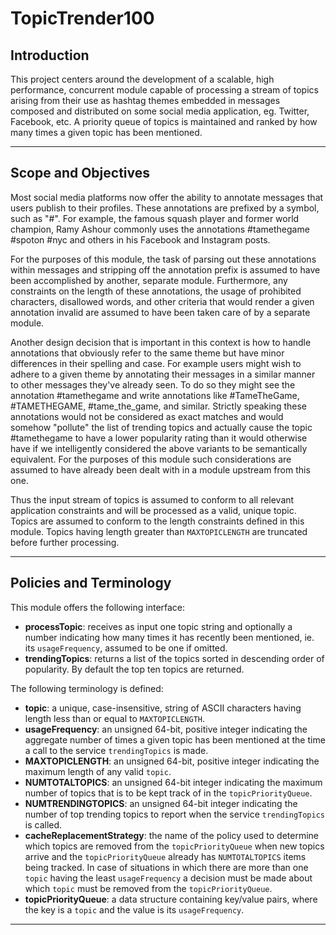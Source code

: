 TopicTrender100
===============

## Introduction

This project centers around the development of a scalable, high performance, concurrent module capable of processing a stream of topics arising from their use as hashtag themes embedded in messages composed and distributed on some social media application, eg. Twitter, Facebook, etc. A priority queue of topics is maintained and ranked by how many times a given topic has been mentioned.

-----------------

## Scope and Objectives

Most social media platforms now offer the ability to annotate messages that users publish to their profiles. These annotations are prefixed by a symbol, such as "#". For example, the famous squash player and former world champion, Ramy Ashour commonly uses the annotations #tamethegame #spoton #nyc and others in his Facebook and Instagram posts.

For the purposes of this module, the task of parsing out these annotations within messages and stripping off the annotation prefix is assumed to have been accomplished by another, separate module. Furthermore, any constraints on the length of these annotations, the usage of prohibited characters, disallowed words, and other criteria that would render a given annotation invalid are assumed to have been taken care of by a separate module.

Another design decision that is important in this context is how to handle annotations that obviously refer to the same theme but have minor differences in their spelling and case. For example users might wish to adhere to a given theme by annotating their messages in a similar manner to other messages they've already seen. To do so they might see the annotation #tamethegame and write annotations like #TameTheGame, #TAMETHEGAME, #tame_the_game, and similar. Strictly speaking these annotations would not be considered as exact matches and would somehow "pollute" the list of trending topics and actually cause the topic #tamethegame to have a lower popularity rating than it would otherwise have if we intelligently considered the above variants to be semantically equivalent. For the purposes of this module such considerations are assumed to have already been dealt with in a module upstream from this one.

Thus the input stream of topics is assumed to conform to all relevant application constraints and will be processed as a valid, unique topic. Topics are assumed to conform to the length constraints defined in this module. Topics having length greater than `MAXTOPICLENGTH` are truncated before further processing.

------------------

## Policies and Terminology

This module offers the following interface:

  * **processTopic**: receives as input one topic string and optionally a number indicating how many times it has recently been mentioned, ie. its `usageFrequency`, assumed to be one if omitted.
  * **trendingTopics**: returns a list of the topics sorted in descending order of popularity. By default the top ten topics are returned.

The following terminology is defined:

  * **topic**: a unique, case-insensitive, string of ASCII characters having length less than or equal to `MAXTOPICLENGTH`.
  * **usageFrequency**: an unsigned 64-bit, positive integer indicating the aggregate number of times a given topic has been mentioned at the time a call to the service `trendingTopics` is made.
  * **MAXTOPICLENGTH**: an unsigned 64-bit, positive integer indicating the maximum length of any valid `topic`.
  * **NUMTOTALTOPICS**: an unsigned 64-bit integer indicating the maximum number of topics that is to be kept track of in the `topicPriorityQueue`.
  * **NUMTRENDINGTOPICS**: an unsigned 64-bit integer indicating the number of top trending topics to report when the service `trendingTopics` is called.
  * **cacheReplacementStrategy**: the name of the policy used to determine which topics are removed from the `topicPriorityQueue` when new topics arrive and the `topicPriorityQueue` already has `NUMTOTALTOPICS` items being tracked. In case of situations in which there are more than one `topic` having the least `usageFrequency` a decision must be made about which `topic` must be removed from the `topicPriorityQueue`.
  * **topicPriorityQueue**: a data structure containing key/value pairs, where the key is a `topic` and the value is its `usageFrequency`.

------------------

